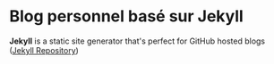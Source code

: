 # Blog personnel basé sur Jekyll

**Jekyll** is a static site generator that's perfect for GitHub hosted blogs ([Jekyll Repository](https://github.com/jekyll/jekyll))
